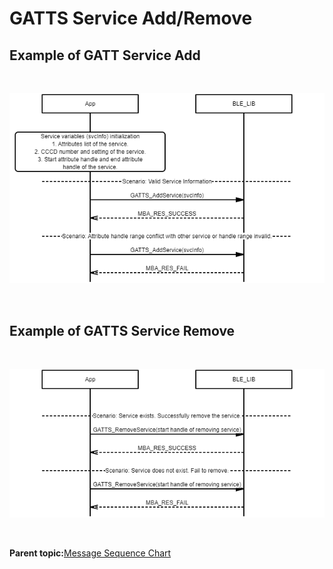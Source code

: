 # GATTS Service Add/Remove

## Example of GATT Service Add

<br />

![](GUID-91458CCF-65FF-42BE-9D55-EF1A60F57509-low.png)

<br />

## Example of GATTS Service Remove

<br />

![](GUID-5602F1C3-304A-418B-8246-2E68A947DE1B-low.png)

<br />

**Parent topic:**[Message Sequence Chart](GUID-F222E22D-493E-4F16-8480-6F7AAD168EB9.md)

